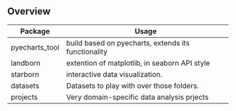 ## Overview

| Package  | Usage  |  
|---|---| 
| pyecharts_tool | build based on pyecharts, extends its functionality |  
| landborn | extention of matplotlib, in seaborn API style |
| starborn | interactive data visualization. | 
| datasets | Datasets to play with over those folders. |
| projects | Very domain-specific data analysis prjects |

